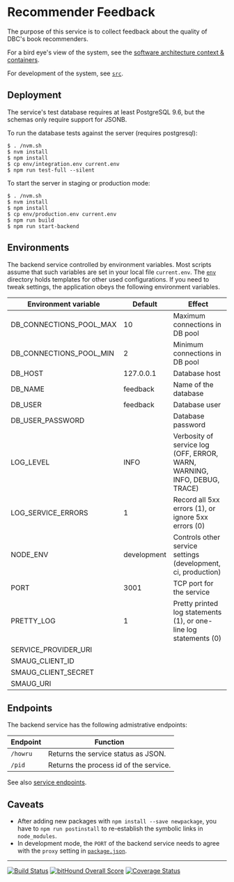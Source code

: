 # Recommender Feedback

The purpose of this service is to collect feedback about the quality of DBC's book recommenders.

For a bird eye's view of the system, see the [software architecture context & containers](doc/architecturet.pdf).

For development of the system, see [`src`](src/readme.md).

## Deployment

The service's test database requires at least PostgreSQL 9.6, but the schemas only require support for JSONB.

To run the database tests against the server (requires postgresql):

    $ . /nvm.sh
    $ nvm install
    $ npm install
    $ cp env/integration.env current.env
    $ npm run test-full --silent

To start the server in staging or production mode:

    $ . /nvm.sh
    $ nvm install
    $ npm install
    $ cp env/production.env current.env
    $ npm run build
    $ npm run start-backend

## Environments

The backend service controlled by environment variables.  Most scripts assume that such variables are set in your local file `current.env`.  The [`env`](env/) directory holds templates for other used configurations.  If you need to tweak settings, the application obeys the following environment variables.

| Environment variable    | Default     | Effect                           |
| ----------------------- | ----------- | -------------------------------- |
| DB_CONNECTIONS_POOL_MAX | 10          | Maximum connections in DB pool   |
| DB_CONNECTIONS_POOL_MIN | 2           | Minimum connections in DB pool   |
| DB_HOST                 | 127.0.0.1   | Database host                    |
| DB_NAME                 | feedback    | Name of the database             |
| DB_USER                 | feedback    | Database user                    |
| DB_USER_PASSWORD        |             | Database password                |
| LOG_LEVEL               | INFO        | Verbosity of service log (OFF, ERROR, WARN, WARNING, INFO, DEBUG, TRACE) |
| LOG_SERVICE_ERRORS      | 1           | Record all 5xx errors (1), or ignore 5xx errors (0) |
| NODE_ENV                | development | Controls other service settings (development, ci, production) |
| PORT                    | 3001        | TCP port for the service         |
| PRETTY_LOG              | 1           | Pretty printed log statements (1), or one-line log statements (0) |
| SERVICE_PROVIDER_URI    |             |
| SMAUG_CLIENT_ID         |             |
| SMAUG_CLIENT_SECRET     |             |
| SMAUG_URI               |             |  

## Endpoints

The backend service has the following admistrative endpoints:

| Endpoint  | Function |
| --------- | -------- |
| `/howru`  | Returns the service status as JSON. |
| `/pid`    | Returns the process id of the service.   |

See also [service endpoints](doc/endpoints.md).

## Caveats

- After adding new packages with `npm install --save newpackage`, you have to `npm run postinstall` to re-establish the symbolic links in `node_modules`.
- In development mode, the `PORT` of the backend service needs to agree with the `proxy` setting in [`package.json`](package.json).

----

[![Build Status](https://travis-ci.org/DBCDK/recommender-feedback.svg?branch=master)](https://travis-ci.org/DBCDK/recommender-feedback)
[![bitHound Overall Score](https://www.bithound.io/github/DBCDK/recommender-feedback/badges/score.svg)](https://www.bithound.io/github/DBCDK/recommender-feedback)
[![Coverage Status](https://coveralls.io/repos/github/DBCDK/recommender-feedback/badge.svg?branch=master)](https://coveralls.io/github/DBCDK/recommender-feedback?branch=master)
